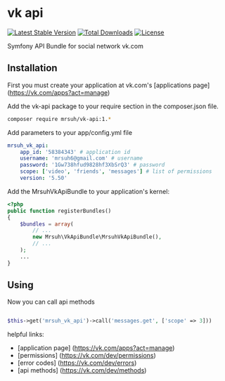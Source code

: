 # vk api #

[![Latest Stable Version](https://poser.pugx.org/mrsuh/vk-api/v/stable)](https://packagist.org/packages/mrsuh/vk-api)
[![Total Downloads](https://poser.pugx.org/mrsuh/vk-api/downloads)](https://packagist.org/packages/mrsuh/vk-api)
[![License](https://poser.pugx.org/mrsuh/vk-api/license)](https://packagist.org/packages/mrsuh/vk-api)

Symfony API Bundle for social network vk.com

## Installation ##

First you must create your application at vk.com's [applications page] (https://vk.com/apps?act=manage)

Add the vk-api package to your require section in the composer.json file.

```bash
composer require mrsuh/vk-api:1.*
```

Add parameters to your app/config.yml file

```yml
mrsuh_vk_api:
    app_id: '58384343' # application id
    username: 'mrsuh6@gmail.com' # username
    password: '1Gw738hfud9828hf3XbSrQ3' # password
    scope: ['video', 'friends', 'messages'] # list of permissions
    version: '5.50'
```

Add the MrsuhVkApiBundle to your application's kernel:

``` php
<?php
public function registerBundles()
{
    $bundles = array(
        // ...
        new Mrsuh\VkApiBundle\MrsuhVkApiBundle(),
        // ...
    );
    ...
}
```

## Using ##

Now you can call api methods


```php

$this->get('mrsuh_vk_api')->call('messages.get', ['scope' => 3]))
```

helpful links:
* [application page] (https://vk.com/apps?act=manage)
* [permissions] (https://vk.com/dev/permissions)
* [error codes] (https://vk.com/dev/errors)
* [api methods] (https://vk.com/dev/methods)